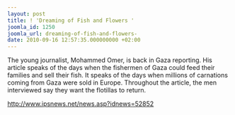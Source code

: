 ```yaml
---
layout: post
title: ! 'Dreaming of Fish and Flowers '
joomla_id: 1250
joomla_url: dreaming-of-fish-and-flowers-
date: 2010-09-16 12:57:35.000000000 +02:00
---
```

<p>The young journalist, Mohammed Omer, is back in Gaza reporting. His article speaks of the days when the fishermen of Gaza could feed their families and sell their fish. It speaks of the days when millions of carnations coming from Gaza were sold in Europe. Throughout the article, the men interviewed say they want the flotillas to return.<a href="http://www.ipsnews.net/news.asp?idnews=52852"> </a></p>
<p><a href="http://www.ipsnews.net/news.asp?idnews=52852">http://www.ipsnews.net/news.asp?idnews=52852</a></p>
